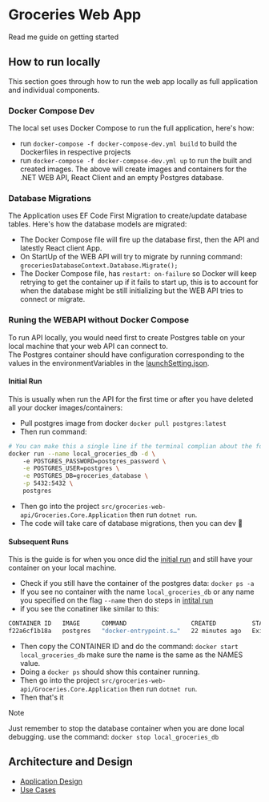 # Groceries Web App
Read me guide on getting started

## How to run locally
This section goes through how to run the web app locally as full application and individual components.

### Docker Compose Dev
The local set uses Docker Compose to run the full application, here's how:
- run `docker-compose -f docker-compose-dev.yml build` to build the Dockerfiles in respective projects
- run `docker-compose -f docker-compose-dev.yml up` to run the built and created images.
The above will create images and containers for the .NET WEB API, React Client and an empty Postgres database.

### Database Migrations
The Application uses EF Code First Migration to create/update database tables. Here's how the database models are migrated:
- The Docker Compose file will fire up the database first, then the API and latestly React client App.
- On StartUp of the WEB API will try to migrate by running command: `groceriesDatabaseContext.Database.Migrate();`
- The Docker Compose file, has `restart: on-failure` so Docker will keep retrying to get the container up if it fails to start up, this is to account for when the database might be still initializing but the WEB API tries to connect or migrate.

### Runing the WEBAPI without Docker Compose
To run API locally, you would need first to create Postgres table on your local machine that your web API can connect to.  
The Postgres container should have configuration corresponding to the values in the environmentVariables in the [launchSetting.json](./src/groceries-web-api/Groceries.Core.Application/Properties/launchSettings.json).

#### Initial Run
 This is usually when run the API for the first time or after you have deleted all your docker images/containers:

- Pull postgres image from docker `docker pull postgres:latest`
- Then run command:
```bash
# You can make this a single line if the terminal complian about the format
docker run --name local_groceries_db -d \ 
    -e POSTGRES_PASSWORD=postgres_password \
    -e POSTGRES_USER=postgres \
    -e POSTGRES_DB=groceries_database \
    -p 5432:5432 \
    postgres

```
- Then go into the project `src/groceries-web-api/Groceries.Core.Application` then run `dotnet run`.
- The code will take care of database migrations, then you can dev 🚀

#### Subsequent Runs
This is the guide is for when you once did the [initial run](#initial-run) and still have your container on your local machine.

- Check if you still have the container of the postgres data: `docker ps -a`
- If you see no container with the name `local_groceries_db` or any name you specified on the flag `--name` then do steps in [intital run](#initial-run)
- if you see the conatiner like similar to this:
```bash
CONTAINER ID   IMAGE      COMMAND                  CREATED          STATUS                     PORTS     NAMES
f22a6cf1b18a   postgres   "docker-entrypoint.s…"   22 minutes ago   Exited (0) 8 minutes ago             local_groceries_db
```
- Then copy the CONTAINER ID and do the command: `docker start local_groceries_db` make sure the name is the same as the NAMES value.
- Doing a `docker ps` should show this container running.
- Then go into the project `src/groceries-web-api/Groceries.Core.Application` then run `dotnet run`.
- Then that's it

>[!NOTE]
> Just remember to stop the database container when you are done local debugging.
> use the command: `docker stop local_groceries_db`

## Architecture and Design
- [Application Design](./design-and-docs/docs/DDDImplementation.md)
- [Use Cases](./design-and-docs/design-assets/groceries.drawio.png)